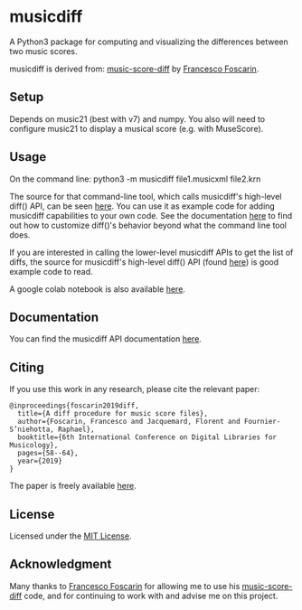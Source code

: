 # musicdiff
A Python3 package for computing and visualizing the differences between two music scores.

musicdiff is derived from: [music-score-diff](https://github.com/fosfrancesco/music-score-diff.git)
    by [Francesco Foscarin](https://github.com/fosfrancesco).

## Setup
Depends on music21 (best with v7) and numpy. You also will need to configure music21 to display a musical score (e.g. with MuseScore).

## Usage
On the command line:
    python3 -m musicdiff file1.musicxml file2.krn

The source for that command-line tool, which calls musicdiff's high-level diff() API, can be seen [here](musicdiff/__main__.py).  You can use it as example code for adding musicdiff capabilities to your own code.  See the documentation [here](https://gregchapman-dev.github.io/musicdiff) to find out how to customize diff()'s behavior beyond what the command line tool does.

If you are interested in calling the lower-level musicdiff APIs to get the list of diffs, the source for musicdiff's high-level diff() API (found [here](musicdiff/__init__.py)) is good example code to read.

A google colab notebook is also available [here](examples/musicdiff_demo.ipynb).

## Documentation
You can find the musicdiff API documentation [here](https://gregchapman-dev.github.io/musicdiff).

## Citing
If you use this work in any research, please cite the relevant paper:

```
@inproceedings{foscarin2019diff,
  title={A diff procedure for music score files},
  author={Foscarin, Francesco and Jacquemard, Florent and Fournier-S’niehotta, Raphael},
  booktitle={6th International Conference on Digital Libraries for Musicology},
  pages={58--64},
  year={2019}
}
```

The paper is freely available [here](https://hal.inria.fr/hal-02267454v2/document).

## License
Licensed under the [MIT License](LICENSE).

## Acknowledgment
Many thanks to [Francesco Foscarin](https://github.com/fosfrancesco) for allowing me to use his [music-score-diff](https://github.com/fosfrancesco/music-score-diff.git) code, and for continuing to work with and advise me on this project.
